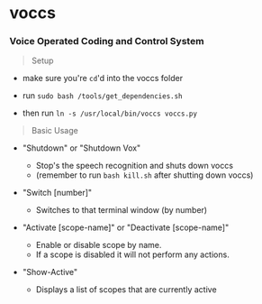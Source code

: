 # voccs 
### Voice Operated Coding and Control System

> Setup

* make sure you're `cd`'d into the voccs folder

* run `sudo bash /tools/get_dependencies.sh` 

* then run `ln -s /usr/local/bin/voccs voccs.py`

> Basic Usage

* "Shutdown" or "Shutdown Vox"
    - Stop's the speech recognition and shuts down voccs
    - (remember to run `bash kill.sh` after shutting down voccs)

* "Switch [number]"
    - Switches to that terminal window (by number)
  

* "Activate [scope-name]" or "Deactivate [scope-name]" 
    - Enable or disable scope by name. 
    - If a scope is disabled it will not perform any actions.


* "Show-Active" 
    - Displays a list of scopes that are currently active
